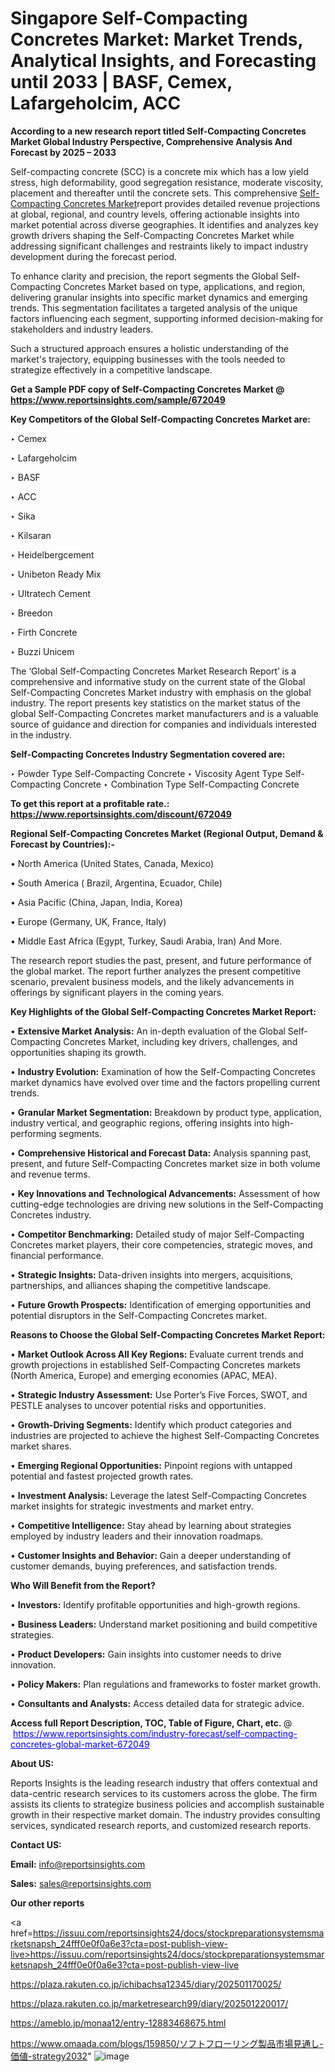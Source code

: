 # Singapore Self-Compacting Concretes Market: Market Trends, Analytical Insights, and Forecasting until 2033 | BASF, Cemex, Lafargeholcim, ACC

<strong>According to a new research report titled Self-Compacting Concretes Market Global Industry Perspective, Comprehensive Analysis And Forecast by 2025 – 2033</strong>

Self-compacting concrete (SCC) is a concrete mix which has a low yield stress, high deformability, good segregation resistance, moderate viscosity, placement and thereafter until the concrete sets. This comprehensive <a href=https://www.reportsinsights.com/sample/672049>Self-Compacting Concretes Market</a>report provides detailed revenue projections at global, regional, and country levels, offering actionable insights into market potential across diverse geographies. It identifies and analyzes key growth drivers shaping the Self-Compacting Concretes Market while addressing significant challenges and restraints likely to impact industry development during the forecast period.

To enhance clarity and precision, the report segments the Global Self-Compacting Concretes Market based on type, applications, and region, delivering granular insights into specific market dynamics and emerging trends. This segmentation facilitates a targeted analysis of the unique factors influencing each segment, supporting informed decision-making for stakeholders and industry leaders.

Such a structured approach ensures a holistic understanding of the market's trajectory, equipping businesses with the tools needed to strategize effectively in a competitive landscape.

<strong>Get a Sample PDF copy of Self-Compacting Concretes Market </strong><strong>@<a href=https://www.reportsinsights.com/sample/672049 style=color:#0000ff;> https://www.reportsinsights.com/sample/672049</a></strong></font>

<strong>Key Competitors of the Global Self-Compacting Concretes Market are:</strong>

‣ Cemex

‣ Lafargeholcim

‣ BASF

‣ ACC

‣ Sika

‣ Kilsaran

‣ Heidelbergcement

‣ Unibeton Ready Mix

‣ Ultratech Cement

‣ Breedon

‣ Firth Concrete

‣ Buzzi Unicem

The ‘Global Self-Compacting Concretes Market Research Report’ is a comprehensive and informative study on the current state of the Global Self-Compacting Concretes Market industry with emphasis on the global industry. The report presents key statistics on the market status of the global Self-Compacting Concretes market manufacturers and is a valuable source of guidance and direction for companies and individuals interested in the industry.

<strong>Self-Compacting Concretes Industry Segmentation covered are:</strong>

‣ Powder Type Self-Compacting Concrete
‣ Viscosity Agent Type Self-Compacting Concrete
‣ Combination Type Self-Compacting Concrete

<strong>To get this report at a profitable rate.: <a href=https://www.reportsinsights.com/discount/672049 style=color:#0000ff;>https://www.reportsinsights.com/discount/672049</a></strong></font>

<strong>Regional Self-Compacting Concretes Market (Regional Output, Demand &amp; Forecast by Countries):-</strong>

• North America (United States, Canada, Mexico)

• South America ( Brazil, Argentina, Ecuador, Chile)

• Asia Pacific (China, Japan, India, Korea)

• Europe (Germany, UK, France, Italy)

• Middle East Africa (Egypt, Turkey, Saudi Arabia, Iran) And More.

The research report studies the past, present, and future performance of the global market. The report further analyzes the present competitive scenario, prevalent business models, and the likely advancements in offerings by significant players in the coming years.

<strong>Key Highlights of the Global Self-Compacting Concretes Market Report:</strong>

• <strong>Extensive Market Analysis:</strong> An in-depth evaluation of the Global Self-Compacting Concretes Market, including key drivers, challenges, and opportunities shaping its growth.

• <strong>Industry Evolution:</strong> Examination of how the Self-Compacting Concretes market dynamics have evolved over time and the factors propelling current trends.

• <strong>Granular Market Segmentation:</strong> Breakdown by product type, application, industry vertical, and geographic regions, offering insights into high-performing segments.

• <strong>Comprehensive Historical and Forecast Data:</strong> Analysis spanning past, present, and future Self-Compacting Concretes market size in both volume and revenue terms.

• <strong>Key Innovations and Technological Advancements:</strong> Assessment of how cutting-edge technologies are driving new solutions in the Self-Compacting Concretes industry.

• <strong>Competitor Benchmarking:</strong> Detailed study of major Self-Compacting Concretes market players, their core competencies, strategic moves, and financial performance.

• <strong>Strategic Insights:</strong> Data-driven insights into mergers, acquisitions, partnerships, and alliances shaping the competitive landscape.

• <strong>Future Growth Prospects:</strong> Identification of emerging opportunities and potential disruptors in the Self-Compacting Concretes market.

<strong>Reasons to Choose the Global Self-Compacting Concretes Market Report:</strong>

• <strong>Market Outlook Across All Key Regions:</strong> Evaluate current trends and growth projections in established Self-Compacting Concretes markets (North America, Europe) and emerging economies (APAC, MEA).

• <strong>Strategic Industry Assessment:</strong> Use Porter’s Five Forces, SWOT, and PESTLE analyses to uncover potential risks and opportunities.

• <strong>Growth-Driving Segments:</strong> Identify which product categories and industries are projected to achieve the highest Self-Compacting Concretes market shares.

• <strong>Emerging Regional Opportunities:</strong> Pinpoint regions with untapped potential and fastest projected growth rates.

• <strong>Investment Analysis:</strong> Leverage the latest Self-Compacting Concretes market insights for strategic investments and market entry.

• <strong>Competitive Intelligence:</strong> Stay ahead by learning about strategies employed by industry leaders and their innovation roadmaps.

• <strong>Customer Insights and Behavior:</strong> Gain a deeper understanding of customer demands, buying preferences, and satisfaction trends.

<strong>Who Will Benefit from the Report?</strong>

• <strong>Investors:</strong> Identify profitable opportunities and high-growth regions.

• <strong>Business Leaders:</strong> Understand market positioning and build competitive strategies.

• <strong>Product Developers:</strong> Gain insights into customer needs to drive innovation.

• <strong>Policy Makers:</strong> Plan regulations and frameworks to foster market growth.

• <strong>Consultants and Analysts:</strong> Access detailed data for strategic advice.
</ul>
<strong>Access full Report Description, TOC, Table of Figure, Chart, etc. </strong>@  <a href=https://www.reportsinsights.com/industry-forecast/self-compacting-concretes-global-market-672049 style=color:#0000ff;>https://www.reportsinsights.com/industry-forecast/self-compacting-concretes-global-market-672049</a></font>

<strong><strong>About US</strong>:</strong>

Reports Insights is the leading research industry that offers contextual and data-centric research services to its customers across the globe. The firm assists its clients to strategize business policies and accomplish sustainable growth in their respective market domain. The industry provides consulting services, syndicated research reports, and customized research reports.

<strong>Contact US:</strong>

<p class=""""><b>Email:</b> <a href=mailto:info@reportsinsights.com>info@reportsinsights.com</a></p>
<p class=""""><b>Sales:</b> <a href=mailto:sales@reportsinsights.com>sales@reportsinsights.com</a></p>

<strong>Our other reports</strong>

<a href=https://issuu.com/reportsinsights24/docs/stockpreparationsystemsmarketsnapsh_24fff0e0f0a6e3?cta=post-publish-view-live>https://issuu.com/reportsinsights24/docs/stockpreparationsystemsmarketsnapsh_24fff0e0f0a6e3?cta=post-publish-view-live</a>

<a href=https://plaza.rakuten.co.jp/ichibachsa12345/diary/202501170025/>https://plaza.rakuten.co.jp/ichibachsa12345/diary/202501170025/</a>

<a href=https://plaza.rakuten.co.jp/marketresearch99/diary/202501220017/>https://plaza.rakuten.co.jp/marketresearch99/diary/202501220017/</a>

<a href=https://ameblo.jp/monaa12/entry-12883468675.html>https://ameblo.jp/monaa12/entry-12883468675.html</a>

<a href=https://www.omaada.com/blogs/159850/ソフトフローリング製品市場見通し-価値-strategy2032>https://www.omaada.com/blogs/159850/ソフトフローリング製品市場見通し-価値-strategy2032</a>"
![image](https://github.com/user-attachments/assets/993eff0e-9c57-4ff1-8c87-4545d31b283d)
